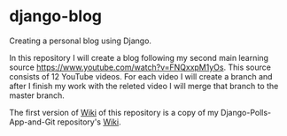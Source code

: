 # django-blog
Creating a personal blog using Django.

In this repository I will create a blog following my second main learning source https://www.youtube.com/watch?v=FNQxxpM1yOs. This source consists of 12 YouTube videos. For each video I will create a branch and after I finish my work with the releted video I will merge that branch to the master branch.

The first version of [Wiki](https://github.com/ciyatg/django-blog/wiki) of this repository is a copy of my Django-Polls-App-and-Git repository's [Wiki](https://github.com/ciyatg/Django-Polls-App-and-Git/wiki).
